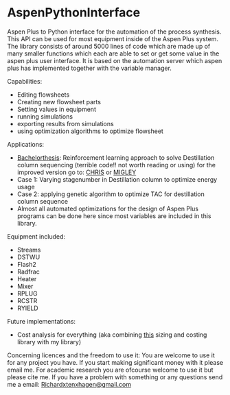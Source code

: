 # AspenPythonInterface
Aspen Plus to Python interface for the automation of the process synthesis. This API can be used for most equipment inside of the Aspen Plus system. The library consists of around 5000 lines of code which are made up of many smaller functions which each are able to set or get some value in the aspen plus user interface. It is based on the automation server which aspen plus has implemented together with the variable manager. 



Capabilities:
- Editing flowsheets
- Creating new flowsheet parts
- Setting values in equipment
- running simulations
- exporting results from simulations
- using optimization algorithms to optimize flowsheet


Applications:
- [Bachelorthesis](https://github.com/YouMayCallMeJesus/ReinforcementlearningWithDestillationColumns): Reinforcement learning approach to solve Destillation column sequencing (terrible code!! not worth reading or using) for the improved version go to: [CHRIS](https://github.com/ADChristos/Aspen-RL) or [MIGLEY](https://github.com/lollcat/Aspen-RL)
- Case 1: Varying stagenumber in Destillation column to optimize energy usage
- Case 2: applying genetic algorithm to optimize TAC for destillation column sequence
- Almost all automated optimizations for the design of Aspen Plus programs can be done here since most variables are included in this library.



Equipment included:
- Streams
- DSTWU
- Flash2
- Radfrac
- Heater
- Mixer
- RPLUG
- RCSTR
- RYIELD



Future implementations:
- Cost analysis for everything (aka combining [this](https://github.com/weepctxb/ChemEngDPpy) sizing and costing library with my library)



Concerning licences and the freedom to use it: You are welcome to use it for any project you have. If you start making significant money with it please email me. For academic research you are ofcourse welcome to use it but please cite me.
If you have a problem with something or any questions send me a email: Richardxtenxhagen@gmail.com



